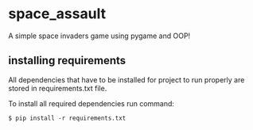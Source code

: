 # space_assault
A simple space invaders game using pygame and OOP!

## installing requirements 

All dependencies that have to be installed for project to run properly are stored in requirements.txt file.

To install all required dependencies run command:

``$ pip install -r requirements.txt``

